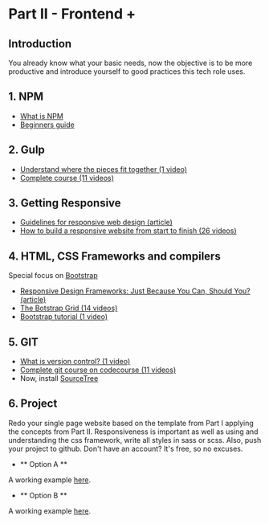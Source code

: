 # Part II - Frontend +

## Introduction

You already know what your basic needs, now the objective is to be more productive and introduce yourself to good practices this tech role uses.

## 1. NPM

- [What is NPM](https://docs.npmjs.com/getting-started/what-is-npm)
- [Beginners guide](http://www.sitepoint.com/beginners-guide-node-package-manager/)

## 2. Gulp

- [Understand where the pieces fit together (1 video)](https://youtu.be/LmdT2zhFmn4)
- [Complete course (11 videos)](https://www.youtube.com/playlist?list=PLLnpHn493BHE2RsdyUNpbiVn-cfuV7Fos)

## 3. Getting Responsive

- [Guidelines for responsive web design (article)](https://www.smashingmagazine.com/2011/01/guidelines-for-responsive-web-design/)
- [How to build a responsive website from start to finish (26 videos)](https://www.youtube.com/playlist?list=PLqGj3iMvMa4KQZUkRjfwMmTq_f1fbxerI)

## 4. HTML, CSS Frameworks and compilers

Special focus on [Bootstrap](http://getbootstrap.com/)

- [Responsive Design Frameworks: Just Because You Can, Should You? (article)](https://www.smashingmagazine.com/2014/02/responsive-design-frameworks-just-because-you-can-should-you/)
- [The Botstrap Grid (14 videos)](https://www.youtube.com/playlist?list=PLqGj3iMvMa4IPwMW-sSXn1Q_pVu5tUMCw)
- [Bootstrap tutorial (1 video)](https://youtu.be/gqOEoUR5RHg)

## 5. GIT

- [What is version control? (1 video)](https://git-scm.com/video/what-is-version-control)
- [Complete git course on codecourse (11 videos)](https://www.youtube.com/playlist?list=PLfdtiltiRHWFEbt9V04NrbmksLV4Pdf3j)
- Now, install [SourceTree](https://www.sourcetreeapp.com/)

## 6. Project

Redo your single page website based on the template from Part I applying the concepts from Part II.
Responsiveness is important as well as using and understanding the css framework, write all styles in sass or scss.
Also, push your project to github. Don't have an account? It's free, so no excuses.

  - ** Option A **

A working example [here](https://p.w3layouts.com/demos/anhiora/web/).

  - ** Option B **

A working example [here](http://joomla.pcmshaper.com/2014/acrostia/).
